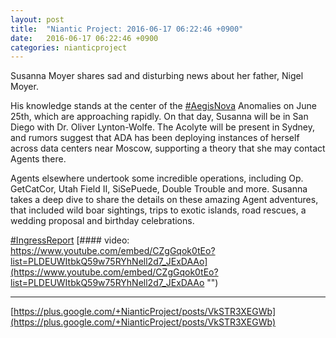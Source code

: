 ```yaml
---
layout: post
title:  "Niantic Project: 2016-06-17 06:22:46 +0900"
date:   2016-06-17 06:22:46 +0900
categories: nianticproject
---
```

Susanna Moyer shares sad and disturbing news about her father, Nigel Moyer.

His knowledge stands at the center of the [#AegisNova](https://plus.google.com/s/%23AegisNova "") Anomalies on June 25th, which are approaching rapidly. On that day, Susanna will be in San Diego with Dr. Oliver Lynton-Wolfe. The Acolyte will be present in Sydney, and rumors suggest that ADA has been deploying instances of herself across data centers near Moscow, supporting a theory that she may contact Agents there.

Agents elsewhere undertook some incredible operations, including Op. GetCatCor, Utah Field II, SiSePuede, Double Trouble and more. Susanna takes a deep dive to share the details on these amazing Agent adventures, that included wild boar sightings, trips to exotic islands, road rescues, a wedding proposal and birthday celebrations.

[#IngressReport](https://plus.google.com/s/%23IngressReport "")
[#### video: https://www.youtube.com/embed/CZgGqok0tEo?list=PLDEUWItbkQ59w75RYhNell2d7_JExDAAo](https://www.youtube.com/embed/CZgGqok0tEo?list=PLDEUWItbkQ59w75RYhNell2d7_JExDAAo "")
- - -
[https://plus.google.com/+NianticProject/posts/VkSTR3XEGWb](https://plus.google.com/+NianticProject/posts/VkSTR3XEGWb)

